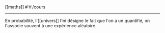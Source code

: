 [[maths]] #☀️/cours
___
En probabilité, l'[[univers]] fini désigne le fait que l'on a un quantifié, on l'associe souvent à une expérience aléatoire